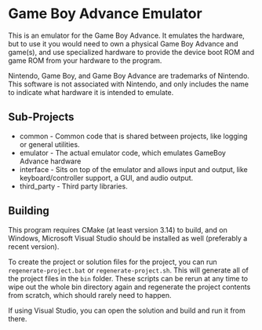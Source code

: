 # Game Boy Advance Emulator

This is an emulator for the Game Boy Advance. It emulates the hardware, but to use it you would need
to own a physical Game Boy Advance and game(s), and use specialized hardware to provide the
device boot ROM and game ROM from your hardware to the program.

Nintendo, Game Boy, and Game Boy Advance are trademarks of Nintendo. This software is not
associated with Nintendo, and only includes the name to indicate what hardware it is intended to
emulate.

## Sub-Projects

* common - Common code that is shared between projects, like logging or general utilities.
* emulator - The actual emulator code, which emulates GameBoy Advance hardware
* interface - Sits on top of the emulator and allows input and output, like keyboard/controller support, a GUI, and audio output.
* third_party - Third party libraries.

## Building

This program requires CMake (at least version 3.14) to build, and on Windows, Microsoft Visual Studio
should be installed as well (preferably a recent version).

To create the project or solution files for the project, you can run `regenerate-project.bat` or `regenerate-project.sh`. 
This will generate all of the project files in the `bin` folder. These scripts can be rerun at any time to wipe out the
whole bin directory again and regenerate the project contents from scratch, which should rarely need to happen.

If using Visual Studio, you can open the solution and build and run it from there.
